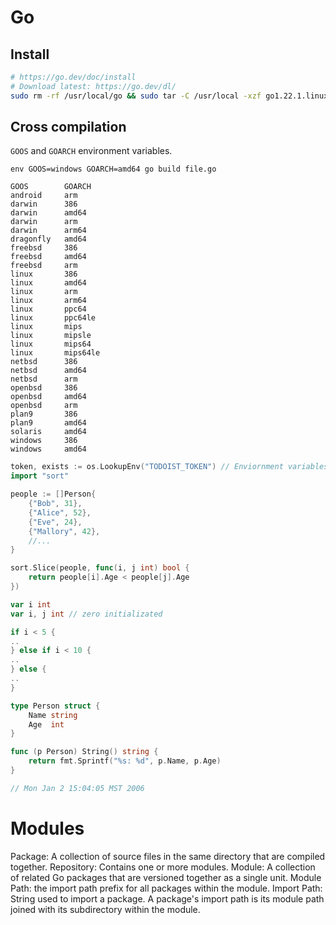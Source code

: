 # Go

## Install

```sh
# https://go.dev/doc/install
# Download latest: https://go.dev/dl/
sudo rm -rf /usr/local/go && sudo tar -C /usr/local -xzf go1.22.1.linux-amd64.tar.gz
```

## Cross compilation

`GOOS` and `GOARCH` environment variables.

```
env GOOS=windows GOARCH=amd64 go build file.go
```

```
GOOS        GOARCH
android     arm
darwin      386
darwin      amd64
darwin      arm
darwin      arm64
dragonfly   amd64
freebsd     386
freebsd     amd64
freebsd     arm
linux       386
linux       amd64
linux       arm
linux       arm64
linux       ppc64
linux       ppc64le
linux       mips
linux       mipsle
linux       mips64
linux       mips64le
netbsd      386
netbsd      amd64
netbsd      arm
openbsd     386
openbsd     amd64
openbsd     arm
plan9       386
plan9       amd64
solaris     amd64
windows     386
windows     amd64
```

```go
token, exists := os.LookupEnv("TODOIST_TOKEN") // Enviornment variables
import "sort"

people := []Person{
	{"Bob", 31},
	{"Alice", 52},
	{"Eve", 24},
	{"Mallory", 42},
	//...
}

sort.Slice(people, func(i, j int) bool {
	return people[i].Age < people[j].Age
})

var i int
var i, j int // zero initializated

if i < 5 {
..
} else if i < 10 {
..
} else {
..
}

type Person struct {
    Name string
    Age  int
}

func (p Person) String() string {
    return fmt.Sprintf("%s: %d", p.Name, p.Age)
}

// Mon Jan 2 15:04:05 MST 2006
```


# Modules

Package: A collection of source files in the same directory that are compiled together.
Repository: Contains one or more modules.
Module: A collection of related Go packages that are versioned together as a single unit.
Module Path: the import path prefix for all packages within the module.
Import Path: String used to import a package. A package's import path is its module path joined with its subdirectory within the module.
